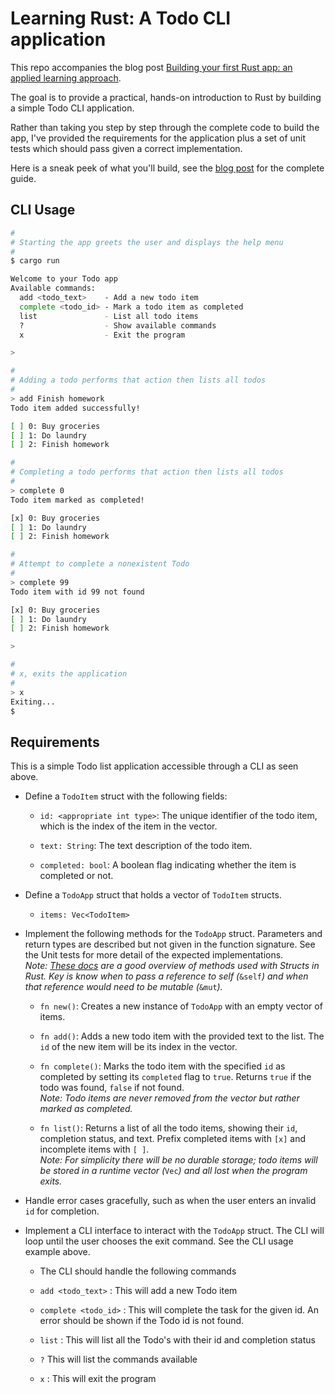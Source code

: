 # Learning Rust: A Todo CLI application

This repo accompanies the blog post [Building your first Rust app: an applied learning approach](https://samkeen.dev/building-your-first-rust-app-an-applied-learning-approach).

The goal is to provide a practical, hands-on introduction to Rust by building a simple Todo CLI application.

Rather than taking you step by step through the complete code to build the app, I've provided the requirements for the
application plus a set of unit tests which should pass given a correct implementation.

Here is a sneak peek of what you'll build, see the [blog post](https://samkeen.dev/building-your-first-rust-app-an-applied-learning-approach) for the complete guide.

## CLI Usage

```bash
#
# Starting the app greets the user and displays the help menu
#
$ cargo run

Welcome to your Todo app
Available commands:
  add <todo_text>    - Add a new todo item
  complete <todo_id> - Mark a todo item as completed
  list               - List all todo items
  ?                  - Show available commands
  x                  - Exit the program

>

#
# Adding a todo performs that action then lists all todos
#
> add Finish homework
Todo item added successfully!

[ ] 0: Buy groceries
[ ] 1: Do laundry
[ ] 2: Finish homework

#
# Completing a todo performs that action then lists all todos
#
> complete 0
Todo item marked as completed!

[x] 0: Buy groceries
[ ] 1: Do laundry
[ ] 2: Finish homework

#
# Attempt to complete a nonexistent Todo
#
> complete 99
Todo item with id 99 not found

[x] 0: Buy groceries
[ ] 1: Do laundry
[ ] 2: Finish homework

>

#
# x, exits the application
#
> x
Exiting...
$
```

## Requirements
This is a simple Todo list application accessible through a CLI as seen above.

* Define a `TodoItem` struct with the following fields:

    * `id: <appropriate int type>`: The unique identifier of the todo item, which is the index of the item in the vector.

    * `text: String`: The text description of the todo item.

    * `completed: bool`: A boolean flag indicating whether the item is completed or not.

* Define a `TodoApp` struct that holds a vector of `TodoItem` structs.

    * `items: Vec<TodoItem>`

* Implement the following methods for the `TodoApp` struct. Parameters and return types are described but not given in the function signature. See the Unit tests for more detail of the expected implementations.  
  *Note:* [*These docs*](https://doc.rust-lang.org/rust-by-example/fn/methods.html) *are a good overview of methods used with Structs in Rust. Key is know when to pass a reference to self (*`&self`*) and when that reference would need to be mutable (*`&mut`*).*

    * `fn new()`: Creates a new instance of `TodoApp` with an empty vector of items.

    * `fn add()`: Adds a new todo item with the provided text to the list. The `id` of the new item will be its index in the vector.

    * `fn complete()`: Marks the todo item with the specified `id` as completed by setting its `completed` flag to `true`. Returns `true` if the todo was found, `false` if not found.  
      *Note: Todo items are never removed from the vector but rather marked as completed.*

    * `fn list()`: Returns a list of all the todo items, showing their `id`, completion status, and text. Prefix completed items with `[x]` and incomplete items with `[ ]`.  
      *Note: For simplicity there will be no durable storage; todo items will be stored in a runtime vector (*`Vec`*) and all lost when the program exits.*

* Handle error cases gracefully, such as when the user enters an invalid `id` for completion.

* Implement a CLI interface to interact with the `TodoApp` struct. The CLI will loop until the user chooses the exit command. See the CLI usage example above.

    * The CLI should handle the following commands

    * `add <todo_text>` : This will add a new Todo item

    * `complete <todo_id>` : This will complete the task for the given id. An error should be shown if the Todo id is not found.

    * `list` : This will list all the Todo's with their id and completion status

    * `?` This will list the commands available

    * `x` : This will exit the program